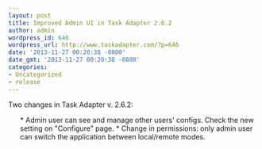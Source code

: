 ```yaml
---
layout: post
title: Improved Admin UI in Task Adapter 2.6.2
author: admin
wordpress_id: 646
wordpress_url: http://www.taskadapter.com/?p=646
date: '2013-11-27 00:20:38 -0800'
date_gmt: '2013-11-27 00:20:38 -0800'
categories:
- Uncategorized
- release
---
```

<p>Two changes in Task Adapter v. 2.6.2:</p>
<ul>
* Admin user can see and manage other users' configs.  Check the new setting on "Configure" page.
* Change in permissions: only admin user can switch the application between local/remote modes.

</ul>

 </p>
